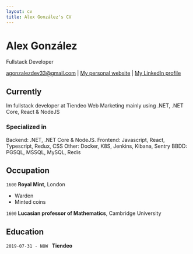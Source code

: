 ```yaml
---
layout: cv
title: Alex González's CV
---
```

# Alex González
Fullstack Developer

<div id="webaddress">
<a href="agonzalezdev33@gmail.com">agonzalezdev33@gmail.com</a>
| <a href="https://agonzalezdev.github.io/">My personal website</a>
| <a href="https://www.linkedin.com/in/alex-gonzalez-dev/">My LinkedIn profile</a>
</div>


## Currently

Im fullstack developer at Tiendeo Web Marketing mainly using .NET, .NET Core, React & NodeJS

### Specialized in
Backend: .NET, .NET Core & NodeJS.
Frontend: Javascript, React, Typescript, Redux, CSS
Other: Docker, K8S, Jenkins, Kibana, Sentry
BBDD: PGSQL, MSSQL, MySQL, Redis

## Occupation

`1600`
__Royal Mint__, London

- Warden
- Minted coins

`1600`
__Lucasian professor of Mathematics__, Cambridge University


## Education

`2019-07-31 - NOW `
__Tiendeo__




